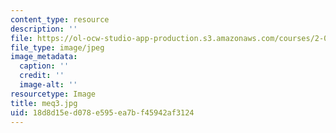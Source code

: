 ```yaml
---
content_type: resource
description: ''
file: https://ol-ocw-studio-app-production.s3.amazonaws.com/courses/2-003-modeling-dynamics-and-control-i-spring-2005/18d8d15ed078e595ea7bf45942af3124_meq3.jpg
file_type: image/jpeg
image_metadata:
  caption: ''
  credit: ''
  image-alt: ''
resourcetype: Image
title: meq3.jpg
uid: 18d8d15e-d078-e595-ea7b-f45942af3124
---
```


